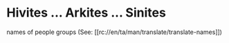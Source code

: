 # Hivites ... Arkites ... Sinites

names of people groups (See: [[rc://en/ta/man/translate/translate-names]])


